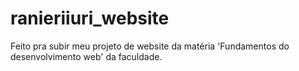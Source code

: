 # ranieriiuri_website
Feito pra subir meu projeto de website da matéria 'Fundamentos do desenvolvimento web' da faculdade.
